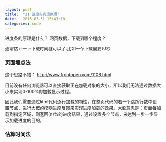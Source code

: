 ```yaml
---
layout: post
title:  "Js 进度条实现原理"
date:   2015-03-31 15:43:10
categories: code
---
```


进度条的原理是什么？
网页数据，下载到哪个程度？

通常估计一下下载时间就可以了.比如一个下载需要10秒



### 页面埋点法
这个思路不错：
http://www.frontopen.com/1108.html

目前没有任何浏览器可以直接获取正在加载对象的大小，所以我们无法通过数据大小来实现0-100%的加载显示过程。

因此我们需要通过html代码逐行加载的特性，在整页代码的若干个跳跃行数中设置节点，进行大概的模糊进度反馈来实现进度加载的效果。大致意思是：页面每加载到指定区域，则返回(n)%的进度结果，通过设置多个节点，来达到一步一步显示加载进度的目的。



### 估算时间法
